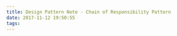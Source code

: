 ```yaml
---
title: Design Pattern Note - Chain of Responsibility Pattern
date: 2017-11-12 19:50:55
tags:
---
```

